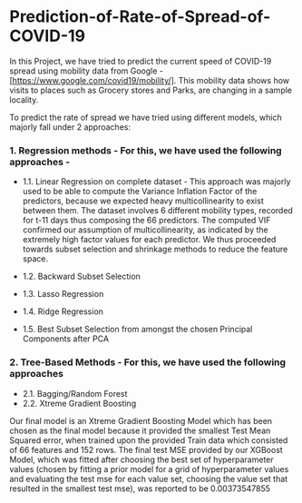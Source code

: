 # Prediction-of-Rate-of-Spread-of-COVID-19

In this Project, we have tried to predict the current speed of COVID-19 spread using mobility data from Google - [https://www.google.com/covid19/mobility/]. 
This mobility data shows how visits to places such as Grocery stores and Parks, are changing in a sample locality. 

To predict the rate of spread we have tried using different models, which majorly fall under 2 approaches: 

### 1. Regression methods - For this, we have used the following approaches - 

  * 1.1. Linear Regression on complete dataset - This approach was majorly used to be able to compute the Variance Inflation Factor of the predictors, because we expected heavy multicollinearity to exist between them. The dataset involves 6 different mobility types, recorded for t-11 days thus composing the 66 predictors. The computed VIF confirmed our assumption of multicollinearity, as indicated by the extremely high factor values for each predictor. We thus proceeded towards subset selection and shrinkage methods to reduce the feature space.
  
  * 1.2. Backward Subset Selection
  * 1.3. Lasso Regression
  * 1.4. Ridge Regression
  * 1.5. Best Subset Selection from amongst the chosen Principal Components after PCA
  
### 2. Tree-Based Methods - For this, we have used the following approaches

  * 2.1. Bagging/Random Forest
  * 2.2. Xtreme Gradient Boosting

Our final model is an Xtreme Gradient Boosting Model which has been chosen as the final model because it provided the smallest Test Mean Squared error, when trained upon the provided Train data which consisted of 66 features and 152 rows. The final test MSE provided by our XGBoost Model, which was fitted after choosing the best set of hyperparameter values (chosen by fitting a prior model for a grid of hyperparameter values and evaluating the test mse for each value set, choosing the value set that resulted in the smallest test mse), was reported to be 0.00373547855
